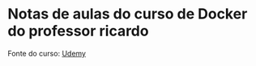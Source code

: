 # Notas de aulas do curso de Docker do professor ricardo

Fonte do curso: [Udemy](https://www.udemy.com/course/docker-introducao-a-administracao-de-containers/)
